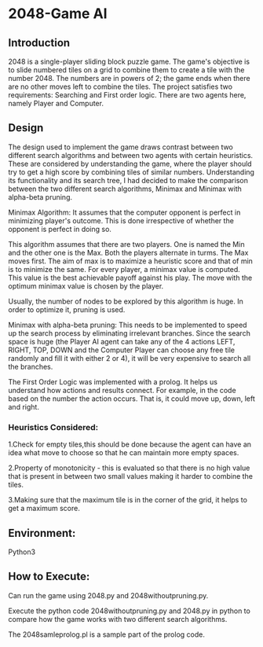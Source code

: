 # 2048-Game AI

## Introduction

2048 is a single-player sliding block puzzle game. The game's objective is to slide numbered tiles on a grid to combine them to create a tile with the number 2048. The numbers are in powers of 2; the game ends when there are no other moves left to combine the tiles. The project satisfies two requirements: Searching and First order logic. There are two agents here, namely Player and Computer.

## Design

The design used to implement the game draws contrast between two different search algorithms and between two agents with certain heuristics. These are considered by understanding the game, where the player should try to get a high score by combining tiles of similar numbers. Understanding its functionality and its search tree, I had decided to make the comparison between the two different search algorithms, Minimax and Minimax with alpha-beta pruning. 

Minimax Algorithm: It assumes that the computer opponent is perfect in minimizing player's outcome. This is done irrespective of whether the opponent is perfect in doing so. 

This algorithm assumes that there are two players. One is named the Min and the other one is the Max. Both the players alternate in turms. The Max moves first. The aim of max is to maximize a heuristic score and that of min is to minimize the same. For every player, a minimax value is computed. This value is the best achievable payoff against his play. The move with the optimum minimax value is chosen by the player.

Usually, the number of nodes to be explored by this algorithm is huge. In order to optimize it, pruning is used.

Minimax with alpha-beta pruning: This needs to be implemented to speed up the search process by eliminating irrelevant branches. Since the search space is huge (the Player AI agent can take any of the 4 actions LEFT, RIGHT, TOP, DOWN and the Computer Player can choose any free tile randomly and fill it with either 2 or 4), it will be very expensive to search all the branches.

The First Order Logic was implemented with a prolog. It helps us understand how actions and results connect. For example, in the code based on the number the action occurs. That is, it could move up, down, left and right.

### Heuristics Considered:

1.Check for empty tiles,this should be done because the agent can have an idea what move to choose so that he can maintain more empty spaces.

2.Property of monotonicity - this is evaluated so that there is no high value that is present in between two small values making it harder to combine the tiles. 

3.Making sure that the maximum tile is in the corner of the grid, it helps to get a maximum score.


## Environment:

Python3

## How to Execute:

Can run the game using 2048.py and 2048withoutpruning.py. 

Execute the python code 2048withoutpruning.py and 2048.py in python to compare how the game works with two different search algorithms.

The 2048samleprolog.pl is a sample part of the prolog code.
